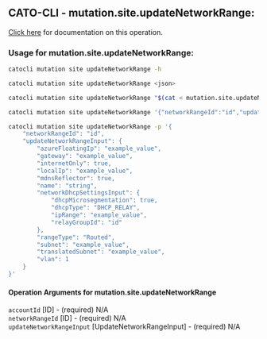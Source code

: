 
## CATO-CLI - mutation.site.updateNetworkRange:
[Click here](https://api.catonetworks.com/documentation/#mutation-mutation.site.updateNetworkRange) for documentation on this operation.

### Usage for mutation.site.updateNetworkRange:

```bash
catocli mutation site updateNetworkRange -h

catocli mutation site updateNetworkRange <json>

catocli mutation site updateNetworkRange "$(cat < mutation.site.updateNetworkRange.json)"

catocli mutation site updateNetworkRange '{"networkRangeId":"id","updateNetworkRangeInput":{"azureFloatingIp":"example_value","gateway":"example_value","internetOnly":true,"localIp":"example_value","mdnsReflector":true,"name":"string","networkDhcpSettingsInput":{"dhcpMicrosegmentation":true,"dhcpType":"DHCP_RELAY","ipRange":"example_value","relayGroupId":"id"},"rangeType":"Routed","subnet":"example_value","translatedSubnet":"example_value","vlan":1}}'

catocli mutation site updateNetworkRange -p '{
    "networkRangeId": "id",
    "updateNetworkRangeInput": {
        "azureFloatingIp": "example_value",
        "gateway": "example_value",
        "internetOnly": true,
        "localIp": "example_value",
        "mdnsReflector": true,
        "name": "string",
        "networkDhcpSettingsInput": {
            "dhcpMicrosegmentation": true,
            "dhcpType": "DHCP_RELAY",
            "ipRange": "example_value",
            "relayGroupId": "id"
        },
        "rangeType": "Routed",
        "subnet": "example_value",
        "translatedSubnet": "example_value",
        "vlan": 1
    }
}'
```

#### Operation Arguments for mutation.site.updateNetworkRange ####

`accountId` [ID] - (required) N/A    
`networkRangeId` [ID] - (required) N/A    
`updateNetworkRangeInput` [UpdateNetworkRangeInput] - (required) N/A    
